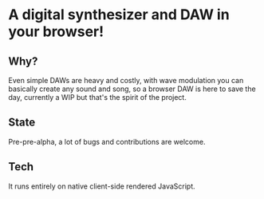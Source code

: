 # A digital synthesizer and DAW in your browser!

## Why?

Even simple DAWs are heavy and costly, with wave modulation you can basically create any sound and song, so
a browser DAW is here to save the day, currently a WIP but that's the spirit of the project.

## State

Pre-pre-alpha, a lot of bugs and contributions are welcome.

## Tech

It runs entirely on native client-side rendered JavaScript.
